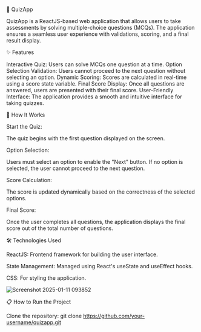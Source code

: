 🎯 QuizApp

QuizApp is a ReactJS-based web application that allows users to take assessments by solving multiple-choice questions (MCQs). The application ensures a seamless user experience with validations, scoring, and a final result display.

✨ Features

Interactive Quiz:
Users can solve MCQs one question at a time.
Option Selection Validation:
Users cannot proceed to the next question without selecting an option.
Dynamic Scoring:
Scores are calculated in real-time using a score state variable.
Final Score Display:
Once all questions are answered, users are presented with their final score.
User-Friendly Interface: 
The application provides a smooth and intuitive interface for taking quizzes.

🚀 How It Works

Start the Quiz:

The quiz begins with the first question displayed on the screen.

Option Selection:

Users must select an option to enable the "Next" button.
If no option is selected, the user cannot proceed to the next question.

Score Calculation:

The score is updated dynamically based on the correctness of the selected options.

Final Score:

Once the user completes all questions, the application displays the final score out of the total number of questions.

🛠️ Technologies Used

ReactJS: Frontend framework for building the user interface.

State Management: Managed using React's useState and useEffect hooks.

CSS: For styling the application.

![Screenshot 2025-01-11 093852](https://github.com/user-attachments/assets/63058c6c-ec2b-4c3d-be71-9c6a9e806b2e)



📋 How to Run the Project

Clone the repository:
git clone https://github.com/your-username/quizapp.git



